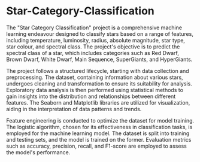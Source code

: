 # Star-Category-Classification


The "Star Category Classification" project is a comprehensive machine learning endeavour designed to classify stars based on a range of features, including temperature, luminosity, radius, absolute magnitude, star type, star colour, and spectral class. The project's objective is to predict the spectral class of a star, which includes categories such as Red Dwarf, Brown Dwarf, White Dwarf, Main Sequence, SuperGiants, and HyperGiants.

The project follows a structured lifecycle, starting with data collection and preprocessing. The dataset, containing information about various stars, undergoes cleaning and transformation to ensure its suitability for analysis. Exploratory data analysis is then performed using statistical methods to gain insights into the distribution and relationships between different features. The Seaborn and Matplotlib libraries are utilized for visualization, aiding in the interpretation of data patterns and trends.

Feature engineering is conducted to optimize the dataset for model training. The logistic algorithm, chosen for its effectiveness in classification tasks, is employed for the machine learning model. The dataset is split into training and testing sets, and the model is trained on the former. Evaluation metrics such as accuracy, precision, recall, and F1-score are employed to assess the model's performance.

